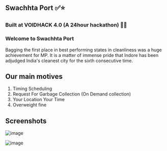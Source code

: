 

## Swachhta Port ✅⭐ 
### Built at VOIDHACK 4.0 (A 24hour hackathon) 📍🔥

### Welcome to Swachhta Port 

Bagging the first place in best performing states in cleanliness was a huge achievement for MP. It is a matter of immense pride that Indore has been adjudged India's cleanest city for the sixth consecutive time.

## Our main motives

1. Timing Scheduling
2. Request For Garbage Collection (On Demand collection)
3. Your Location Your Time
4. Overweight fine

## Screenshots

![image](https://user-images.githubusercontent.com/79698226/200106782-b34cb6ef-551e-49c1-b6b8-5b1de38c420a.png)

![image](https://user-images.githubusercontent.com/79698226/200106799-5f52b45c-00ca-422e-995c-d07e1346fdfb.png)



